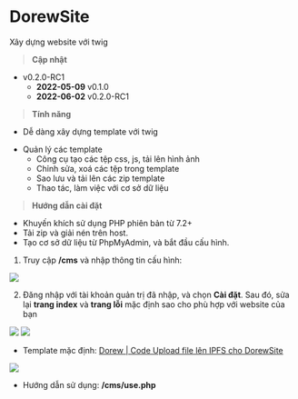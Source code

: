 # DorewSite
Xây dựng website với twig

> **Cập nhật**
* v0.2.0-RC1
  * **2022-05-09** v0.1.0
  * **2022-06-02** v0.2.0-RC1

> **Tính năng**
- Dễ dàng xây dựng template với twig
* Quản lý các template
  * Công cụ tạo các tệp css, js, tải lên hình ảnh
  * Chỉnh sửa, xoá các tệp trong template
  * Sao lưu và tải lên các zip template
  * Thao tác, làm việc với cơ sở dữ liệu

> **Hướng dẫn cài đặt**
- Khuyến khích sử dụng PHP phiên bản từ 7.2+
- Tải zip và giải nén trên host.
- Tạo cơ sở dữ liệu từ PhpMyAdmin, và bắt đầu cấu hình.

1.  Truy cập **/cms** và nhập thông tin cấu hình:

![](https://i.imgur.com/2Da3lEe.png)

2. Đăng nhập với tài khoản quản trị đã nhập, và chọn **Cài đặt**. Sau đó, sửa lại **trang index** và **trang lỗi** mặc định sao cho phù hợp với website của bạn

![](https://i.imgur.com/AtS7IcD.png)
![](https://i.imgur.com/5lkuF4a.png)

- Template mặc định: [Dorew | Code Upload file lên IPFS cho DorewSite](https://dorew.gq/forum/318/code-upload-file-len-ipfs-cho-dorewsite.html)

![](https://i.imgur.com/JTt9yzB.png)

- Hướng dẫn sử dụng: **/cms/use.php**
